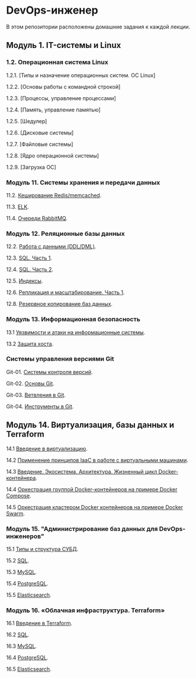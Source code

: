 # DevOps-инженер

В этом репозитории расположены домашние задания к каждой лекции. 
## Модуль 1. IT-системы и Linux

### 1.2. Операционная система Linux
1.2.1. [Типы и назначение операционных систем. ОС Linux]

1.2.2. [Основы работы с командной строкой]

1.2.3. [Процессы, управление процессами]

1.2.4. [Память, управление памятью]

1.2.5. [Шедулер]

1.2.6. [Дисковые системы]

1.2.7. [Файловые системы]

1.2.8. [Ядро операционной системы]

1.2.9. [Загрузка ОС]


### Модуль 11. Системы хранения и передачи данных

11.2. [Кеширование Redis/memcached](https://github.com/filipp761/Netology-sdb-homewoks/blob/main/11-02.md).

11.3. [ELK](https://github.com/filipp761/Netology-sdb-homewoks/blob/main/11-03.md).

11.4. [Очереди RabbitMQ](https://github.com/filipp761/Netology-sdb-homewoks/blob/main/11-04.md).

### Модуль 12. Реляционные базы данных

12.2. [Работа с данными (DDL/DML)](https://github.com/filipp761/Netology-sdb-homewoks/blob/main/12-02.md).

12.3. [SQL. Часть 1](https://github.com/filipp761/Netology-sdb-homewoks/blob/main/12-03.md).

12.4. [SQL. Часть 2](https://github.com/filipp761/Netology-sdb-homewoks/blob/main/12-04.md).

12.5. [Индексы](https://github.com/filipp761/Netology-sdb-homewoks/blob/main/12-05.md).

12.6. [Репликация и масштабирование. Часть 1](https://github.com/filipp761/Netology-sdb-homewoks/blob/main/12-06.md).

12.8. [Резервное копирование баз данных](https://github.com/filipp761/Netology-sdb-homewoks/blob/main/12-08.md).

### Модуль 13. Информационная безопасность

13.1 [Уязвимости и атаки на информационные системы](https://github.com/filipp761/Netology-sdb-homewoks/blob/main/13-01.md).

13.2 [Защита хоста](https://github.com/filipp761/Netology-sdb-homewoks/blob/main/13-02.md).

### Системы управления версиями Git

Git-01. [Системы контроля версий](https://github.com/filipp761/Netology-sdb-homewoks/blob/main/git-01.md).

Git-02. [Основы Git](https://github.com/filipp761/Netology-sdb-homewoks/blob/main/git-02.md).

Git-03. [Ветвления в Git](https://github.com/filipp761/Netology-sdb-homewoks/blob/main/git-03.md).

Git-04. [Инструменты в Git](https://github.com/filipp761/Netology-sdb-homewoks/blob/main/git-04.md).

## Модуль 14. Виртуализация, базы данных и Terraform

14.1 [Введение в виртуализацию](https://github.com/filipp761/Netology-sdb-homewoks/blob/main/14-01.md).

14.2 [Применение принципов IaaC в работе с виртуальными машинами](https://github.com/filipp761/Netology-sdb-homewoks/blob/main/14-02.md).

14.3 [Введение. Экосистема. Архитектура. Жизненный цикл Docker-контейнера](https://github.com/filipp761/Netology-sdb-homewoks/blob/main/14-03.md).

14.4 [Оркестрация группой Docker-контейнеров на примере Docker Compose](https://github.com/filipp761/Netology-sdb-homewoks/blob/main/14-04.md).

14.5 [Оркестрация кластером Docker контейнеров на примере Docker Swarm](https://github.com/filipp761/Netology-sdb-homewoks/blob/main/05-virt-05-docker-swarm.md.md).

### Модуль 15. "Администрирование баз данных для DevOps-инженеров"

15.1 [Типы и структура СУБД](https://github.com/filipp761/Netology-sdb-homewoks/blob/main/15-01.md).

15.2 [SQL](https://github.com/filipp761/Netology-sdb-homewoks/blob/main/15-02.md).

15.3 [MySQL](https://github.com/filipp761/Netology-sdb-homewoks/blob/main/15-03.md).

15.4 [PostgreSQL](https://github.com/filipp761/Netology-sdb-homewoks/blob/main/15-04.md).

15.5 [Elasticsearch](https://github.com/filipp761/Netology-sdb-homewoks/blob/main/06-db-05-elasticsearch.md).

### Модуль 16. «Облачная инфраструктура. Terraform»

16.1 [Введение в Terraform](https://github.com/filipp761/Netology-sdb-homewoks/blob/main/16-01.md).

16.2 [SQL](https://github.com/filipp761/Netology-sdb-homewoks/blob/main/16-02.md).

16.3 [MySQL](https://github.com/filipp761/Netology-sdb-homewoks/blob/main/16-03.md).

16.4 [PostgreSQL](https://github.com/filipp761/Netology-sdb-homewoks/blob/main/16-04.md).

16.5 [Elasticsearch](https://github.com/filipp761/Netology-sdb-homewoks/blob/main/16-05.md).
